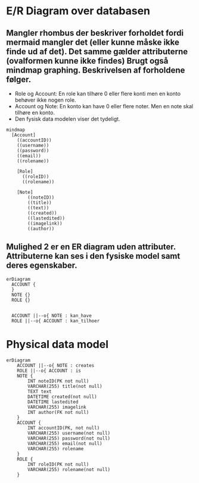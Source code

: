 # E/R Diagram over databasen
## Mangler rhombus der beskriver forholdet fordi mermaid mangler det (eller kunne måske ikke finde ud af det). Det samme gælder attributerne (ovalformen kunne ikke findes) Brugt også mindmap graphing. Beskrivelsen af forholdene følger.
- Role og Account: En role kan tilhøre 0 eller flere konti men en konto behøver ikke nogen role. 
- Account og Note: En konto kan have 0 eller flere noter. Men en note skal tilhøre en konto.  
- Den fysisk data modelen viser det tydeligt. 
```mermaid
mindmap
  [Account]
    ((accountID))
    ((username))
    ((password))
    ((email))
    ((rolename))
    
    [Role]
      ((roleID))
      ((rolename))
    
    [Note]
        ((noteID))
        ((title))
        ((text))
        ((created))
        ((lastedited))
        ((imagelink))
        ((author))
```
## Mulighed 2 er en ER diagram uden attributer. Attributerne kan ses i den fysiske model samt deres egenskaber. 
```mermaid
erDiagram
  ACCOUNT {
  }
  NOTE {}
  ROLE {}

  
  ACCOUNT ||--o{ NOTE : kan_have
  ROLE ||--o{ ACCOUNT : kan_tilhoer
```

# Physical data model

```mermaid
erDiagram
    ACCOUNT ||--o{ NOTE : creates
    ROLE ||--o{ ACCOUNT : is
    NOTE {
        INT noteID(PK not null)
        VARCHAR(255) title(not null)
        TEXT text
        DATETIME created(not null)
        DATETIME lastedited
        VARCHAR(255) imagelink
        INT author(FK not null)
    }
    ACCOUNT {
        INT accountID(PK, not null)
        VARCHAR(255) username(not null)
        VARCHAR(255) password(not null)
        VARCHAR(255) email(not null)
        VARCHAR(255) rolename
    }
    ROLE {
        INT roleID(PK not null)
        VARCHAR(255) rolename(not null)
    }
```